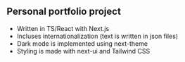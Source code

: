 ## Personal portfolio project

- Written in TS/React with Next.js
- Incluses internationalization (text is written in json files)
- Dark mode is implemented using next-theme
- Styling is made with next-ui and Tailwind CSS
